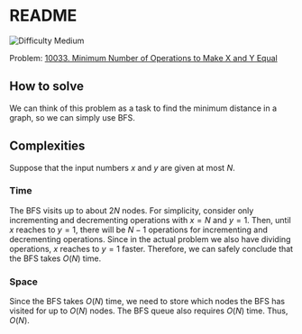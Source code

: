 # README

![Difficulty Medium](https://img.shields.io/badge/Difficulty-Medium-yellow)

Problem: [10033. Minimum Number of Operations to Make X and Y Equal][problem]

[problem]: https://leetcode.com/problems/minimum-number-of-operations-to-make-x-and-y-equal/description/



## How to solve

We can think of this problem as a task to find the minimum distance in a graph, so we can simply use BFS.



## Complexities

Suppose that the input numbers $x$ and $y$ are given at most $N$.

### Time

The BFS visits up to about $2N$ nodes.
For simplicity, consider only incrementing and decrementing operations with $x = N$ and $y = 1$.
Then, until $x$ reaches to $y = 1$, there will be $N-1$ operations for incrementing and decrementing operations.
Since in the actual problem we also have dividing operations, $x$ reaches to $y=1$ faster.
Therefore, we can safely conclude that the BFS takes $O(N)$ time.

### Space

Since the BFS takes $O(N)$ time, we need to store which nodes the BFS has visited for up to $O(N)$ nodes.
The BFS queue also requires $O(N)$ time.
Thus, $O(N)$.
